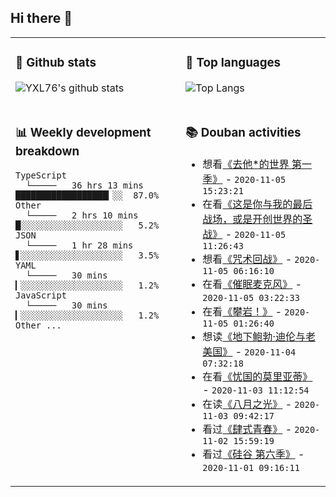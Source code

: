## Hi there 👋

<table>
<tr>
<td valign="top" width="54%">

### 🔭 Github stats

![YXL76's github stats](https://github-readme-stats.yxl76.vercel.app/api?username=YXL76&count_private=true&show_icons=true&theme=tokyonight)

</td>

<td valign="top" width="46%">

### 🌱 Top languages

![Top Langs](https://github-readme-stats.yxl76.vercel.app/api/top-langs/?username=YXL76&layout=compact&theme=tokyonight)

</td>
</tr>
<tr>
<td valign="top" width="54%">

### 📊 Weekly development breakdown

```text
TypeScript
  └─────   36 hrs 13 mins ██████████████████▎░░  87.0%
Other
  └─────   2 hrs 10 mins  █░░░░░░░░░░░░░░░░░░░░   5.2%
JSON
  └─────   1 hr 28 mins   ▋░░░░░░░░░░░░░░░░░░░░   3.5%
YAML
  └─────   30 mins        ▎░░░░░░░░░░░░░░░░░░░░   1.2%
JavaScript
  └─────   30 mins        ▎░░░░░░░░░░░░░░░░░░░░   1.2%
Other ...
```

</td>
<td valign="top" width="46%">

### 📚 Douban activities

- 想看[《去他*的世界 第一季》](http://movie.douban.com/subject/27031389/) - `2020-11-05 15:23:21`
- 在看[《这是你与我的最后战场，或是开创世界的圣战》](http://movie.douban.com/subject/34868202/) - `2020-11-05 11:26:43`
- 想看[《咒术回战》](http://movie.douban.com/subject/34895145/) - `2020-11-05 06:16:10`
- 在看[《催眠麦克风》](http://movie.douban.com/subject/34926487/) - `2020-11-05 03:22:33`
- 在看[《攀岩！》](http://movie.douban.com/subject/35049662/) - `2020-11-05 01:26:40`
- 想读[《地下鲍勃·迪伦与老美国》](https://book.douban.com/subject/27108752/) - `2020-11-04 07:32:18`
- 在看[《忧国的莫里亚蒂》](http://movie.douban.com/subject/34936401/) - `2020-11-03 11:12:54`
- 在读[《八月之光》](https://book.douban.com/subject/26267263/) - `2020-11-03 09:42:17`
- 看过[《肆式青春》](http://movie.douban.com/subject/30156898/) - `2020-11-02 15:59:19`
- 看过[《硅谷 第六季》](http://movie.douban.com/subject/30194648/) - `2020-11-01 09:16:11`

</td>
</tr>
</table>

<!--
**YXL76/YXL76** is a ✨ _special_ ✨ repository because its `README.md` (this file) appears on your GitHub profile.

Here are some ideas to get you started:

- 🔭 I’m currently working on ...
- 🌱 I’m currently learning ...
- 👯 I’m looking to collaborate on ...
- 🤔 I’m looking for help with ...
- 💬 Ask me about ...
- 📫 How to reach me: ...
- 😄 Pronouns: ...
- ⚡ Fun fact: ...
-->
